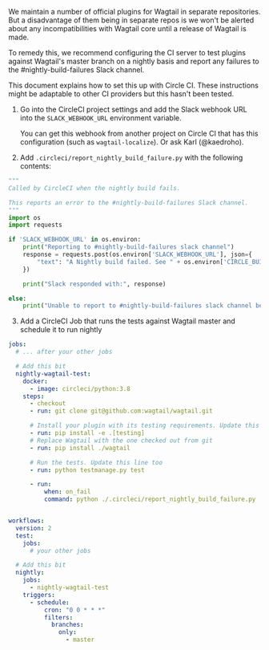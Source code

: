 We maintain a number of official plugins for Wagtail in separate repositories. But a disadvantage of them being in separate repos is we won't be alerted about any incompatibilities with Wagtail core until a release of Wagtail is made.

To remedy this, we recommend configuring the CI server to test plugins against Wagtail's master branch on a nightly basis and report any failures to the #nightly-build-failures Slack channel.

This document explains how to set this up with Circle CI. These instructions might be adaptable to other CI providers but this hasn't been tested.

1) Go into the CircleCI project settings and add the Slack webhook URL into the `SLACK_WEBHOOK_URL` environment variable.

    You can get this webhook from another project on Circle CI that has this configuration (such as `wagtail-localize`). Or ask Karl (@kaedroho).

2) Add `.circleci/report_nightly_build_failure.py` with the following contents:

```python
"""
Called by CircleCI when the nightly build fails.

This reports an error to the #nightly-build-failures Slack channel.
"""
import os
import requests

if 'SLACK_WEBHOOK_URL' in os.environ:
    print("Reporting to #nightly-build-failures slack channel")
    response = requests.post(os.environ['SLACK_WEBHOOK_URL'], json={
        "text": "A Nightly build failed. See " + os.environ['CIRCLE_BUILD_URL'],
    })

    print("Slack responded with:", response)

else:
    print("Unable to report to #nightly-build-failures slack channel because SLACK_WEBHOOK_URL is not set")
```

3) Add a CircleCI Job that runs the tests against Wagtail master and schedule it to run nightly

```yaml
jobs:
  # ... after your other jobs

  # Add this bit
  nightly-wagtail-test:
    docker:
      - image: circleci/python:3.8
    steps:
      - checkout
      - run: git clone git@github.com:wagtail/wagtail.git

      # Install your plugin with its testing requirements. Update this line
      - run: pip install -e .[testing]
      # Replace Wagtail with the one checked out from git
      - run: pip install ./wagtail

      # Run the tests. Update this line too
      - run: python testmanage.py test

      - run:
          when: on_fail
          command: python ./.circleci/report_nightly_build_failure.py


workflows:
  version: 2
  test:
    jobs:
      # your other jobs

  # Add this bit
  nightly:
    jobs:
      - nightly-wagtail-test
    triggers:
      - schedule:
          cron: "0 0 * * *"
          filters:
            branches:
              only:
                - master
```